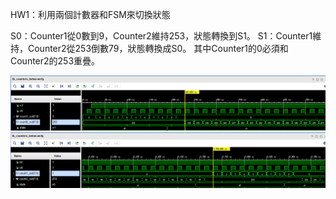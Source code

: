 HW1：利用兩個計數器和FSM來切換狀態

S0：Counter1從0數到9，Counter2維持253，狀態轉換到S1。
S1：Counter1維持，Counter2從253倒數79，狀態轉換成S0。
其中Counter1的0必須和Counter2的253重疊。


![PIC1](https://github.com/hank921109/114-1_FPGA_Project_Training/blob/main/HW1_TwoCounter/picture1.png)
![PIC2](https://github.com/hank921109/114-1_FPGA_Project_Training/blob/main/HW1_TwoCounter/picture2.png)
